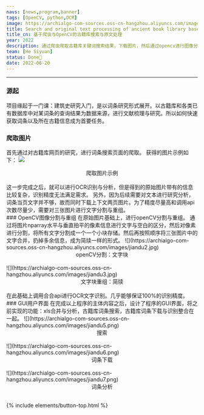 ```yaml
---
navs: [news,program,banner]
tags: [OpenCV, python,OCR]
image: https://archialgo-com-sources.oss-cn-hangzhou.aliyuncs.com/images/jiandu3.jpg
title: Search and original text processing of ancient book library based on web crawler and OpenCV
title_cn: 基于爬虫与OpenCV的古籍库搜索与原文处理
year: 2022
description: 通过爬虫爬取古籍库关键词搜索结果，下载图片，然后通过opencv进行图像分割，将文字切块分好，然后再进行组合，成为“简牍”，然后调用合合信息api进行OCR识别，获取原文。
team: [He Siyuan]
status: Done🙌
date: 2022-06-20
---
```

---

### 源起
项目缘起于一门课：建筑史研究入门，是以词条研究形式展开。以古籍库和各类已有数据库中对某词条的查询结果为数据来源，进行文献梳理与研究。所以如何快速获取词条以及所在古籍信息成为首要任务。
<br>
### 爬取图片
首先通过对古籍库网页的研究，进行词条搜索页面的爬取。
获得的图片示例如下：
![](https://archialgo-com-sources.oss-cn-hangzhou.aliyuncs.com/images/jiandu1.jpg)

<center>爬取图片示例</center>
<br>
这一步完成之后，就可以进行OCR识别与分析，但是得到的原始图片带有的信息比较复杂，识别精度无法满足需求。
另外，因为后续需要对文本进行研究分析，词条当页文字并不够，故而同时下载上下文两页图片。为了精度尽量高和调用api次数尽量少，需要对三张图片进行文字分割与重组。
<br>
### OpenCV图像分割与重组
在原始图片基础上，进行openCV分割与重组。
通过将图片nparray水平与垂直拍平的像素信息进行文字与空白的区分，然后对像素进行分割，将所有文字分割成一个一个小块存储。然后再按照顺序将三张图片中的文字合并，扔掉多余信息，成为简牍一样的形式。
![](https://archialgo-com-sources.oss-cn-hangzhou.aliyuncs.com/images/jiandu2.jpg)
<center>openCV分割：文字块</center>
<br>
![](https://archialgo-com-sources.oss-cn-hangzhou.aliyuncs.com/images/jiandu3.jpg)
<center>文字块重组：简牍</center>
<br>
在此基础上调用合合api进行OCR文字识别。几乎能够保证100%的识别精度。
<br>
### GUI用户界面
在完成以上程序的主体内容之后，设计了程序的GUI界面，将之前实现的功能：xls合并与分析，古籍库词条搜索，古籍库词条下载与识别整合在一起。
![](https://archialgo-com-sources.oss-cn-hangzhou.aliyuncs.com/images/jiandu5.png)
<center>搜索</center>
<br>
![](https://archialgo-com-sources.oss-cn-hangzhou.aliyuncs.com/images/jiandu6.png)
<center>词条下载</center>
<br>
![](https://archialgo-com-sources.oss-cn-hangzhou.aliyuncs.com/images/jiandu7.png)
<center>词条分析</center>
<br>

{% include elements/button-top.html %}
